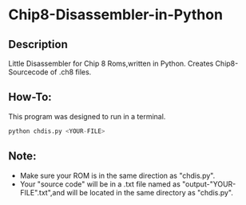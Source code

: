 # Chip8-Disassembler-in-Python

## Description
Little Disassembler for Chip 8 Roms,written in Python.
Creates Chip8-Sourcecode of .ch8 files.


## How-To:
This program was designed to run in a terminal.
 ```python 
 python chdis.py <YOUR-FILE>
 ```

## Note:
+ Make sure your ROM is in the same direction as "chdis.py".
+ Your "source code" will be in a .txt file named as "output-"YOUR-FILE".txt",and will be located in the same directory as "chdis.py".

